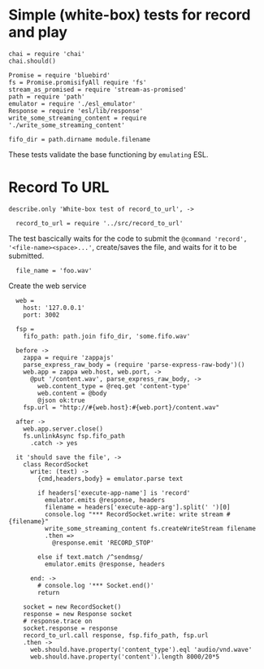 Simple (white-box) tests for record and play
============================================

    chai = require 'chai'
    chai.should()

    Promise = require 'bluebird'
    fs = Promise.promisifyAll require 'fs'
    stream_as_promised = require 'stream-as-promised'
    path = require 'path'
    emulator = require './esl_emulator'
    Response = require 'esl/lib/response'
    write_some_streaming_content = require './write_some_streaming_content'

    fifo_dir = path.dirname module.filename

These tests validate the base functioning by `emulating` ESL.

Record To URL
=============

    describe.only 'White-box test of record_to_url', ->

      record_to_url = require '../src/record_to_url'

The test bascically waits for the code to submit the `@command 'record', '<file-name><space>...'`, create/saves the file, and waits for it to be submitted.

      file_name = 'foo.wav'

Create the web service

      web =
        host: '127.0.0.1'
        port: 3002

      fsp =
        fifo_path: path.join fifo_dir, 'some.fifo.wav'

      before ->
        zappa = require 'zappajs'
        parse_express_raw_body = (require 'parse-express-raw-body')()
        web.app = zappa web.host, web.port, ->
          @put '/content.wav', parse_express_raw_body, ->
            web.content_type = @req.get 'content-type'
            web.content = @body
            @json ok:true
        fsp.url = "http://#{web.host}:#{web.port}/content.wav"

      after ->
        web.app.server.close()
        fs.unlinkAsync fsp.fifo_path
          .catch -> yes

      it 'should save the file', ->
        class RecordSocket
          write: (text) ->
            {cmd,headers,body} = emulator.parse text

            if headers['execute-app-name'] is 'record'
              emulator.emits @response, headers
              filename = headers['execute-app-arg'].split(' ')[0]
              console.log "*** RecordSocket.write: write stream #{filename}"
              write_some_streaming_content fs.createWriteStream filename
              .then =>
                @response.emit 'RECORD_STOP'

            else if text.match /^sendmsg/
              emulator.emits @response, headers

          end: ->
            # console.log '*** Socket.end()'
            return

        socket = new RecordSocket()
        response = new Response socket
        # response.trace on
        socket.response = response
        record_to_url.call response, fsp.fifo_path, fsp.url
        .then ->
          web.should.have.property('content_type').eql 'audio/vnd.wave'
          web.should.have.property('content').length 8000/20*5

